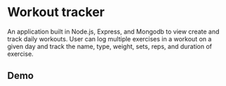 # Workout tracker

An application built in Node.js, Express, and Mongodb to view create and track daily workouts. User can log multiple exercises in a workout on a given day and track the name, type, weight, sets, reps, and duration of exercise.


## Demo

